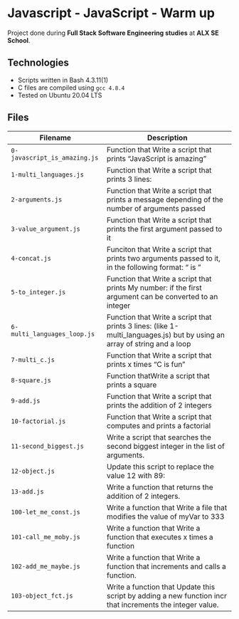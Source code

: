 # Javascript - JavaScript - Warm up

Project done during **Full Stack Software Engineering studies** at **ALX SE School**. 
## Technologies
* Scripts written in Bash 4.3.11(1)
* C files are compiled using `gcc 4.8.4`
* Tested on Ubuntu 20.04 LTS

## Files

| Filename | Description |
| -------- | ----------- |
| `0-javascript_is_amazing.js` | Function that Write a script that prints “JavaScript is amazing”|
| `1-multi_languages.js` | Function that Write a script that prints 3 lines: |
| `2-arguments.js` | Function that Write a script that prints a message depending of the number of arguments passed|
| `3-value_argument.js` | Function that Write a script that prints the first argument passed to it |
| `4-concat.js` | Funciton  that Write a script that prints two arguments passed to it, in the following format: “ is ” |
| `5-to_integer.js` |Function that Write a script that prints My number: <first argument converted in integer> if the first argument can be converted to an integer|
| `6-multi_languages_loop.js` | Function that Write a script that prints 3 lines: (like 1-multi_languages.js) but by using an array of string and a loop|
| `7-multi_c.js` | Function that Write a script that prints x times “C is fun”|
| `8-square.js` | Function thatWrite a script that prints a square|
| `9-add.js` | Function that Write a script that prints the addition of 2 integers |
| `10-factorial.js` | Function that Write a script that computes and prints a factorial|
| `11-second_biggest.js` | Write a script that searches the second biggest integer in the list of arguments. |
| `12-object.js` | Update this script to replace the value 12 with 89: |
| `13-add.js` | Write a function that returns the addition of 2 integers.|
| `100-let_me_const.js` | Write a function that Write a file that modifies the value of myVar to 333|
| `101-call_me_moby.js` | Write a function that Write a function that executes x times a function|
| `102-add_me_maybe.js` | Write a function that Write a function that increments and calls a function.|
| `103-object_fct.js` | Write a function that Update this script by adding a new function incr that increments the integer value.|
